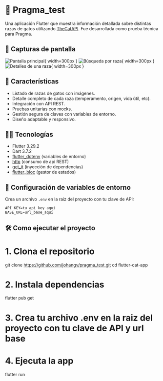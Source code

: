# 🐾 Pragma_test

Una aplicación Flutter que muestra información detallada sobre distintas razas de gatos utilizando [TheCatAPI](https://thecatapi.com/).
Fue desarrollada como prueba técnica para Pragma.

## 📱 Capturas de pantalla

![Pantalla principal](assets/images/screen1.png){ width=300px }
![Búsqueda por raza](assets/images/screen2.png){ width=300px }
![Detalles de una raza](assets/images/screen3.png){ width=300px }

## 🚀 Características

- Listado de razas de gatos con imágenes.
- Detalle completo de cada raza (temperamento, origen, vida útil, etc).
- Integración con API REST.
- Pruebas unitarias con mocks.
- Gestión segura de claves con variables de entorno.
- Diseño adaptable y responsivo.

## 🧑‍💻 Tecnologías

- Flutter 3.29.2 
- Dart 3.7.2
- [flutter_dotenv](https://pub.dev/packages/flutter_dotenv) (variables de entorno)
- [http](https://pub.dev/packages/http) (consumo de api REST)
- [get_it](https://pub.dev/packages/get_it) (inyección de dependencias)
- [flutter_bloc](https://pub.dev/packages/flutter_bloc) (gestor de estados)

## 🔐 Configuración de variables de entorno

Crea un archivo `.env` en la raíz del proyecto con tu clave de API:

```env
API_KEY=tu_api_key_aqui
BASE_URL=url_base_aquí
```

## 🛠️ Como ejecutar el proyecto

# 1. Clona el repositorio
git clone https://github.com/johangv/pragma_test.git
cd flutter-cat-app

# 2. Instala dependencias
flutter pub get

# 3. Crea tu archivo .env en la raiz del proyecto con tu clave de API y url base

# 4. Ejecuta la app
flutter run


